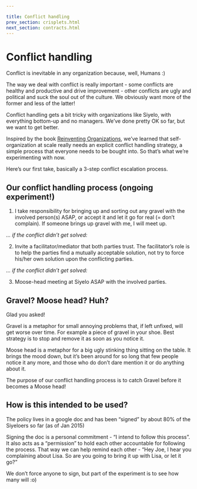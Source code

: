 ```yaml
---

title: Conflict handling
prev_section: crisplets.html
next_section: contracts.html
---
```


# Conflict handling

Conflict is inevitable in any organization because, well, Humans :)

The way we deal with conflict is really important - some conflicts are
healthy and productive and drive improvement - other conflicts are ugly
and political and suck the soul out of the culture. We obviously want
more of the former and less of the latter!

Conflict handling gets a bit tricky with organizations like Siyelo, with
everything bottom-up and no managers. We’ve done pretty OK so far, but
we want to get better.

Inspired by the book [Reinventing
Organizations](http://www.reinventingorganizations.com), we’ve learned
that self-organization at scale really needs an explicit conflict
handling strategy, a simple process that everyone needs to be bought
into. So that’s what we’re experimenting with now.

Here’s our first take, basically a 3-step conflict escalation process.

## Our conflict handling process (ongoing experiment!)

1. I take responsibility for bringing up and sorting out any gravel with
the involved person(s) ASAP, or accept it and let it go for real (=
don’t complain). If someone brings up gravel with me, I will meet up.

*… if the conflict didn’t get solved:*

2. Invite a facilitator/mediator that both parties trust. The
facilitator’s role is to help the parties find a mutually acceptable
solution, not try to force his/her own solution upon the conflicting
parties.

*… if the conflict didn’t get solved:*

3. Moose-head meeting at Siyelo ASAP with the involved parties.

## Gravel? Moose head? Huh?

Glad you asked!

Gravel is a metaphor for small annoying problems that, if left unfixed,
will get worse over time. For example a piece of gravel in your shoe.
Best strategy is to stop and remove it as soon as you notice it.

Moose head is a metaphor for a big ugly stinking thing sitting on the
table. It brings the mood down, but it’s been around for so long that
few people notice it any more, and those who do don’t dare mention it or
do anything about it.

The purpose of our conflict handling process is to catch Gravel before
it becomes a Moose head!

## How is this intended to be used?

The policy lives in a google doc and has been “signed” by about 80% of
the Siyeloers so far (as of Jan 2015)

Signing the doc is a personal commitment - “I intend to follow this
process”. It also acts as a “permission” to hold each other accountable
for following the process. That way we can help remind each other - “Hey
Joe, I hear you complaining about Lisa. So are you going to bring it up
with Lisa, or let it go?”

We don’t force anyone to sign, but part of the experiment is to see how
many will :o)
